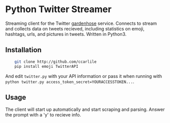 Python Twitter Streamer
=======================
Streaming client for the Twitter [gardenhose](https://dev.twitter.com/streaming/reference/get/statuses/sample) service.
Connects to stream and collects data on tweets recieved, including statistics on emoji, hashtags, urls, and pictures in 
tweets.
Written in Python3. 

Installation
------------
```bash
    git clone http://github.com/ccarlile
    pip install emoji TwitterAPI
```
And edit `twitter.py` with your API information or pass it when running with 
`python twitter.py access_token_secret=YOURACCESSTOKEN...`.

Usage
-----
The client will start up automatically and start scraping and parsing. Answer 
the prompt with a 'y' to recieve info.

